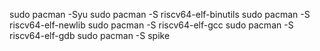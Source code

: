 sudo pacman -Syu
sudo pacman -S riscv64-elf-binutils
sudo pacman -S riscv64-elf-newlib
sudo pacman -S riscv64-elf-gcc
sudo pacman -S riscv64-elf-gdb
sudo pacman -S spike


